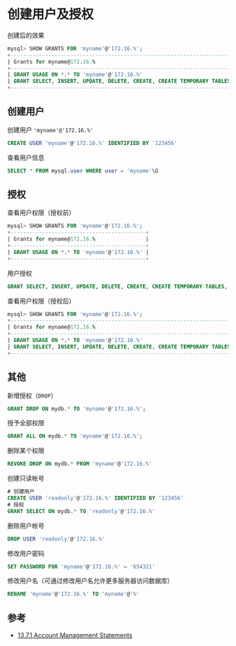 
# 创建用户及授权

创建后的效果

```sql
mysql> SHOW GRANTS FOR 'myname'@'172.16.%';
+-------------------------------------------------------------------------------------------------------------------+
| Grants for myname@172.16.%                                                                                        |
+-------------------------------------------------------------------------------------------------------------------+
| GRANT USAGE ON *.* TO 'myname'@'172.16.%'                                                                         |
| GRANT SELECT, INSERT, UPDATE, DELETE, CREATE, CREATE TEMPORARY TABLES, EXECUTE ON `mydb`.* TO 'myname'@'172.16.%' |
+-------------------------------------------------------------------------------------------------------------------+
```

## 创建用户

创建用户 `'myname'@'172.16.%'`

```sql
CREATE USER 'myname'@'172.16.%' IDENTIFIED BY '123456'
```

查看用户信息

```sql
SELECT * FROM mysql.user WHERE user = 'myname'\G
```

## 授权

查看用户权限（授权前）

```sql
mysql> SHOW GRANTS FOR 'myname'@'172.16.%';
+-------------------------------------------+
| Grants for myname@172.16.%                |
+-------------------------------------------+
| GRANT USAGE ON *.* TO 'myname'@'172.16.%' |
+-------------------------------------------+
```

用户授权

```sql
GRANT SELECT, INSERT, UPDATE, DELETE, CREATE, CREATE TEMPORARY TABLES, EXECUTE ON `mydb`.* TO 'myname'@'172.16.%'
```

查看用户权限（授权后）

```sql
mysql> SHOW GRANTS FOR 'myname'@'172.16.%';
+-------------------------------------------------------------------------------------------------------------------+
| Grants for myname@172.16.%                                                                                        |
+-------------------------------------------------------------------------------------------------------------------+
| GRANT USAGE ON *.* TO 'myname'@'172.16.%'                                                                         |
| GRANT SELECT, INSERT, UPDATE, DELETE, CREATE, CREATE TEMPORARY TABLES, EXECUTE ON `mydb`.* TO 'myname'@'172.16.%' |
+-------------------------------------------------------------------------------------------------------------------+
```

## 其他

新增授权（`DROP`）

```sql
GRANT DROP ON mydb.* TO 'myname'@'172.16.%';
```

授予全部权限

```sql
GRANT ALL ON mydb.* TO 'myname'@'172.16.%';
```

删除某个权限

```sql
REVOKE DROP ON mydb.* FROM 'myname'@'172.16.%'
```

创建只读帐号

```sql
# 创建用户
CREATE USER 'readonly'@'172.16.%' IDENTIFIED BY '123456'
# 授权
GRANT SELECT ON mydb.* TO 'readonly'@'172.16.%'
```

删除用户帐号

```sql
DROP USER 'readonly'@'172.16.%'
```

修改用户密码

```sql
SET PASSWORD FOR 'myname'@'172.16.%' = '654321'
```

修改用户名（可通过修改用户名允许更多服务器访问数据库）

```sql
RENAME 'myname'@'172.16.%' TO 'myname'@'%'
```

## 参考

- [13.7.1 Account Management Statements](https://dev.mysql.com/doc/refman/5.7/en/account-management-sql.html)



